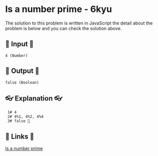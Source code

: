 # Is a number prime - 6kyu

The solution to this problem is written in JavaScript the detail about the problem is below and you can check the solution above.

## 🥚 Input 🥚

```
4 (Number)
```

## 🐣 Output 🐣

```
false (Boolean)
```

## 👓 Explanation 👓

```
 1# 4
 2# 4%1, 4%2, 4%4
 3# false 🎉
```

## 🔗 Links 🔗

[Is a number prime](https://www.codewars.com/kata/5262119038c0985a5b00029f)
